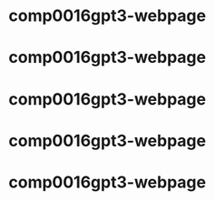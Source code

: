 # comp0016gpt3-webpage
# comp0016gpt3-webpage
# comp0016gpt3-webpage
# comp0016gpt3-webpage
# comp0016gpt3-webpage
